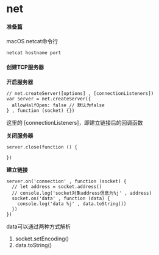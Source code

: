 # net

#### 准备篇

macOS 
netcat命令行

```
netcat hostname port
```

#### 创建TCP服务器

**开启服务器**
```
// net.createServer([options] , [connectionListeners])
var server = net.createServer({
  allowHalfOpen: false // 默认为false  
} , function (socket) {})
```

这里的 \[connectionListeners]，即建立链接后的回调函数

**关闭服务器**
```
server.close(function () {

})
```

**建立链接**
```
server.on('connection' , function (socket) {
  // let address = socket.address()
  // console.log('socket对象address信息为%j' , address)
  socket.on('data' , function (data) {
    console.log('data %j' , data.toString())
  })
})
```

data可以通过两种方式解析
1. socket.setEncoding()
2. data.toString()

